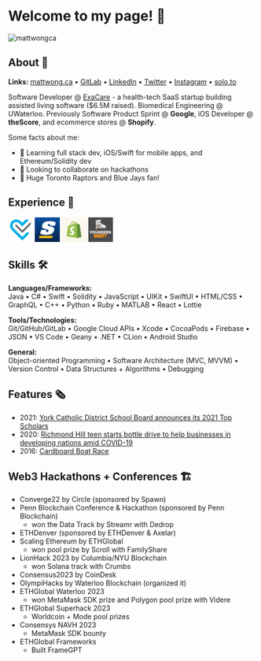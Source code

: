 # Welcome to my page! 🚀
<img width="1440" alt="mattwongca" src="https://github.com/MattWong-ca/MattWong-ca/assets/66754344/0f848e69-130f-42bb-9eb4-96af07516571">

<h2>About 👋</h2>

**Links:** [mattwong.ca](https://mattwong.ca/) • [GitLab](https://gitlab.com/mattwong_ca/) • [LinkedIn](https://www.linkedin.com/in/mattwong-ca/) • [Twitter](https://twitter.com/mattwong_ca) • [Instagram](https://www.instagram.com/mattwong.ca/) • [solo.to](https://solo.to/mattwong)

<p>Software Developer @ <a href="https://www.exacare.com/">ExaCare</a> - a health-tech SaaS startup building assisted living software ($6.5M raised). Biomedical Engineering @ UWaterloo. Previously Software Product Sprint @ <b>Google</b>, iOS Developer @ <b>theScore</b>, and ecommerce stores @ <b>Shopify</b>.</p>

Some facts about me:
- 📘 Learning full stack dev, iOS/Swift for mobile apps, and Ethereum/Solidity dev
- 🤝 Looking to collaborate on hackathons
- 🏀 Huge Toronto Raptors and Blue Jays fan!

<h2>Experience 💼</h2>

<img src="https://github.com/MattWong-ca/MattWong-ca/blob/main/ExaCare.png" width=10% height=10%> <img src="https://github.com/MattWong-ca/MattWong-ca/blob/main/theScore.png" width=10% height=10%>  <img src="https://github.com/MattWong-ca/MattWong-ca/blob/main/Shopify.jpeg" width=10% height=10%>  <img src="https://github.com/MattWong-ca/MattWong-ca/blob/main/FoundersBoost.jpeg" width=10% height=10%>

<h2>Skills 🛠</h2>
<b>Languages/Frameworks:</b></br>
Java • C# • Swift • Solidity • JavaScript • UIKit • SwiftUI • HTML/CSS • GraphQL • C++ • Python • Ruby • MATLAB • React • Lottie
<p></p>
<b>Tools/Technologies:</b></br>
Git/GitHub/GitLab • Google Cloud APIs • Xcode • CocoaPods • Firebase • JSON • VS Code • Geany • .NET • CLion • Android Studio
<p></p>
<b>General:</b></br>
Object-oriented Programming • Software Architecture (MVC, MVVM) • Version Control • Data Structures + Algorithms • Debugging

<h2>Features 🗞</h2>

- 2021: <a href="https://www.ycdsb.ca/2021-top-scholars/">York Catholic District School Board announces its 2021 Top Scholars</a>
- 2020: <a href="https://www.yorkregion.com/news/richmond-hill-teen-starts-bottle-drive-to-help-businesses-in-developing-nations-amid-covid-19/article_26c44174-7a69-57a1-8c1a-babaacbd5209.html">Richmond Hill teen starts bottle drive to help businesses in developing nations amid COVID-19</a>
- 2016: <a href="https://image.isu.pub/160204173716-919e26a3fc68cf73461f0ed2eb2204a8/jpg/page_1.jpg">Cardboard Boat Race</a>

<h2>Web3 Hackathons + Conferences 🏗️</h2>

- Converge22 by Circle (sponsored by Spawn)
- Penn Blockchain Conference & Hackathon (sponsored by Penn Blockchain)
    - won the Data Track by Streamr with Dedrop
- ETHDenver (sponsored by ETHDenver & Axelar)
- Scaling Ethereum by ETHGlobal
    - won pool prize by Scroll with FamilyShare
- LionHack 2023 by Columbia/NYU Blockchain
    - won Solana track with Crumbs
- Consensus2023 by CoinDesk
- OlympiHacks by Waterloo Blockchain (organized it)
- ETHGlobal Waterloo 2023
    - won MetaMask SDK prize and Polygon pool prize with Videre
- ETHGlobal Superhack 2023
    - Worldcoin + Mode pool prizes
- Consensys NAVH 2023
    - MetaMask SDK bounty
- ETHGlobal Frameworks
    - Built FrameGPT
